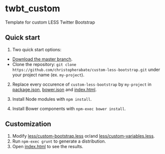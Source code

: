 # twbt_custom
Template for custom LESS Twitter Bootstrap

## Quick start

1. Two quick start options:

- [Download the master branch](https://github.com/christopherabate/custom-less-bootstrap/archive/master.zip).
- Clone the repository: `git clone https://github.com/christopherabate/custom-less-bootstrap.git` under your project name (ex. `my-project`).

2. Replace every occurence of `custom-less-bootstrap` by `my-project` in [package.json](./package.json), [bower.json](./bower.json) and [index.html](./index.html).

3. Install Node modules with `npm install`.

4. Install Bower components with `npm-exec bower install`.

## Customization
 
1. Modify [less/custom-bootstrap.less](./less/custom-bootstrap.less) or/and [less/custom-variables.less](./less/custom-variables.less).
2. Run `npm-exec grunt` to generate a distribution.
3. Open [index.html](./index.html) to see the results.
